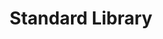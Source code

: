 ---
layout: default
title: Standard Library
permalink: /standard/
nav_order: 3
has_children: true
---